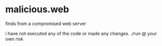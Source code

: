 # malicious.web
finds from a compromised web server

i have not executed any of the code or made any changes.
./run @ your own risk 

